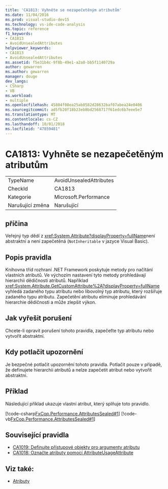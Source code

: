```yaml
---
title: 'CA1813: Vyhněte se nezapečetěným atributům'
ms.date: 11/04/2016
ms.prod: visual-studio-dev15
ms.technology: vs-ide-code-analysis
ms.topic: reference
f1_keywords:
- CA1813
- AvoidUnsealedAttributes
helpviewer_keywords:
- CA1813
- AvoidUnsealedAttributes
ms.assetid: f5e31b4c-9f8b-49e1-a2a8-bb5f1140729a
author: gewarren
ms.author: gewarren
manager: douge
dev_langs:
- CSharp
- VB
ms.workload:
- multiple
ms.openlocfilehash: 45804f08ea25ab8582d28632baf07abea24e0406
ms.sourcegitcommit: ad5fb20f18b23eb8bd2568717f61edc6b7eee5e7
ms.translationtype: MT
ms.contentlocale: cs-CZ
ms.lasthandoff: 10/01/2018
ms.locfileid: "47859481"
---
```

# <a name="ca1813-avoid-unsealed-attributes"></a>CA1813: Vyhněte se nezapečetěným atributům

|||
|-|-|
|TypeName|AvoidUnsealedAttributes|
|CheckId|CA1813|
|Kategorie|Microsoft.Performance|
|Narušující změna|Narušující|

## <a name="cause"></a>příčina

Veřejný typ dědí z <xref:System.Attribute?displayProperty=fullName>není abstraktní a není zapečetěná (`NotInheritable` v jazyce Visual Basic).

## <a name="rule-description"></a>Popis pravidla

Knihovna tříd rozhraní .NET Framework poskytuje metody pro načítání vlastních atributů. Ve výchozím nastavení tyto metody prohledávají hierarchii dědičnosti atributů. Například <xref:System.Attribute.GetCustomAttribute%2A?displayProperty=fullName> vyhledá zadaného typu atributu nebo libovolný typ atributu, který rozšiřuje zadaného typu atributu. Zapečetění atributu eliminuje prohledávání hierarchie dědičnosti a může zlepšit výkon.

## <a name="how-to-fix-violations"></a>Jak vyřešit porušení

Chcete-li opravit porušení tohoto pravidla, zapečeťte typ atributu nebo vytvořit abstraktní.

## <a name="when-to-suppress-warnings"></a>Kdy potlačit upozornění

Je bezpečné potlačit upozornění tohoto pravidla. Potlačit pouze v případě, že definujete hierarchii atributů a nelze zapečetit atribut nebo vytvořit abstraktní.

## <a name="example"></a>Příklad

Následující příklad ukazuje vlastní atribut, který splňuje toto pravidlo.

[!code-csharp[FxCop.Performance.AttributesSealed#1](../code-quality/codesnippet/CSharp/ca1813-avoid-unsealed-attributes_1.cs)]
[!code-vb[FxCop.Performance.AttributesSealed#1](../code-quality/codesnippet/VisualBasic/ca1813-avoid-unsealed-attributes_1.vb)]

## <a name="related-rules"></a>Související pravidla

- [CA1019: Definujte přístupové objekty pro argumenty atributu](../code-quality/ca1019-define-accessors-for-attribute-arguments.md)
- [CA1018: Označte atributy pomocí AttributeUsageAttribute](../code-quality/ca1018-mark-attributes-with-attributeusageattribute.md)

## <a name="see-also"></a>Viz také:

- [Atributy](/dotnet/standard/design-guidelines/attributes)